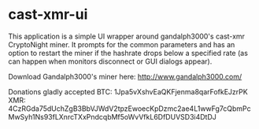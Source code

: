 # cast-xmr-ui
This application is a simple UI wrapper around gandalph3000's cast-xmr CryptoNight miner.  It prompts for the common parameters and has an option to restart the miner if the hashrate drops below a specified rate (as can happen when monitors disconnect or GUI dialogs appear).

Download Gandalph3000's miner here: http://www.gandalph3000.com/

Donations gladly accepted
BTC: 1Jpa5vXshvEaQKFjenma8qarFofkEJzrPK
XMR: 4CzRGda75dUchZgB3BbVJWdV2tpzEwoecKpDzmc2ae4L1wwFg7cQbmPcMwSyh1Ns93fLXnrcTXxPndcqbMf5oWvVfkL6DfDUVSD3i4DtDJ

